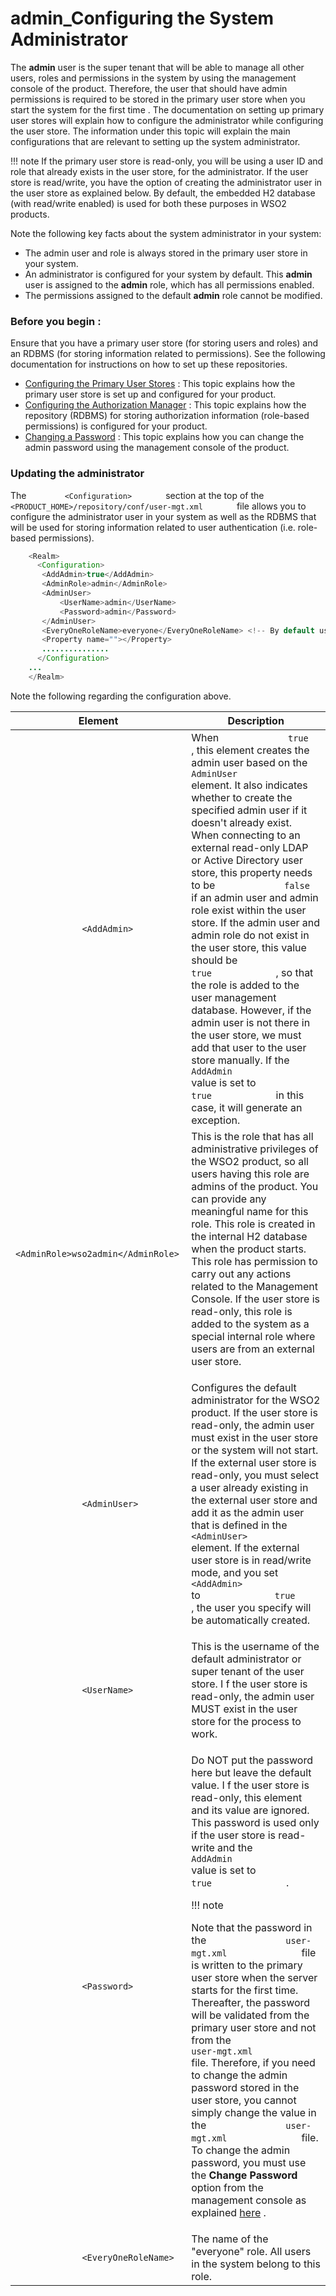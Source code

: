 # admin\_Configuring the System Administrator

The **admin** user is the super tenant that will be able to manage all other users, roles and permissions in the system by using the management console of the product. Therefore, the user that should have admin permissions is required to be stored in the primary user store when you start the system for the first time . The documentation on setting up primary user stores will explain how to configure the administrator while configuring the user store. The information under this topic will explain the main configurations that are relevant to setting up the system administrator.

!!! note
If the primary user store is read-only, you will be using a user ID and role that already exists in the user store, for the administrator. If the user store is read/write, you have the option of creating the administrator user in the user store as explained below. By default, the embedded H2 database (with read/write enabled) is used for both these purposes in WSO2 products.


Note the following key facts about the system administrator in your system:

-   The admin user and role is always stored in the primary user store in your system.
-   An administrator is configured for your system by default. This **admin** user is assigned to the **admin** role, which has all permissions enabled.
-   The permissions assigned to the default **admin** role cannot be modified.

### Before you begin **:**

Ensure that you have a primary user store (for storing users and roles) and an RDBMS (for storing information related to permissions). See the following documentation for instructions on how to set up these repositories.

-   [Configuring the Primary User Stores](https://docs.wso2.com/display/ADMIN44x/Configuring+the+Primary+User+Store) : This topic explains how the primary user store is set up and configured for your product.
-   [Configuring the Authorization Manager](https://docs.wso2.com/display/ADMIN44x/Configuring+the+Authorization+Manager) : This topic explains how the repository (RDBMS) for storing authorization information (role-based permissions) is configured for your product.
-   [Changing a Password](https://docs.wso2.com/display/ADMIN44x/Changing+a+Password) : This topic explains how you can change the admin password using the management console of the product.

### Updating the administrator

The `         <Configuration>        ` section at the top of the `         <PRODUCT_HOME>/repository/conf/user-mgt.xml        ` file allows you to configure the administrator user in your system as well as the RDBMS that will be used for storing information related to user authentication (i.e. role-based permissions).

``` java
    <Realm>
      <Configuration>
       <AddAdmin>true</AddAdmin>
       <AdminRole>admin</AdminRole>
       <AdminUser>
           <UserName>admin</UserName>
           <Password>admin</Password>
       </AdminUser>
       <EveryOneRoleName>everyone</EveryOneRoleName> <!-- By default users in this role see the registry root -->
       <Property name=""></Property>
       ...............
      </Configuration>
    ...
    </Realm> 
```

Note the following regarding the configuration above.

<table>
<thead>
<tr class="header">
<th>Element</th>
<th>Description</th>
</tr>
</thead>
<tbody>
<tr class="odd">
<td><code>             &lt;AddAdmin&gt;            </code></td>
<td>When <code>             true            </code> , this element creates the admin user based on the <code>             AdminUser            </code> element. It also indicates whether to create the specified admin user if it doesn't already exist. When connecting to an external read-only LDAP or Active Directory user store, this property needs to be <code>             false            </code> if an admin user and admin role exist within the user store. If the admin user and admin role do not exist in the user store, this value should be <code>             true            </code> , so that the role is added to the user management database. However, if the admin user is not there in the user store, we must add that user to the user store manually. If the <code>             AddAdmin            </code> value is set to <code>             true            </code> in this case, it will generate an exception.</td>
</tr>
<tr class="even">
<td><code>             &lt;AdminRole&gt;wso2admin&lt;/AdminRole&gt;            </code></td>
<td>This is the role that has all administrative privileges of the WSO2 product, so all users having this role are admins of the product. You can provide any meaningful name for this role. This role is created in the internal H2 database when the product starts. This role has permission to carry out any actions related to the Management Console. If the user store is read-only, this role is added to the system as a special internal role where users are from an external user store.</td>
</tr>
<tr class="odd">
<td><code>             &lt;AdminUser&gt;            </code></td>
<td><p>Configures the default administrator for the WSO2 product. If the user store is read-only, the admin user must exist in the user store or the system will not start. If the external user store is read-only, you must select a user already existing in the external user store and add it as the admin user that is defined in the <code>              &lt;AdminUser&gt;             </code> element. If the external user store is in read/write mode, and you set <code>              &lt;AddAdmin&gt;             </code> to <code>              true             </code> , the user you specify will be automatically created.</p></td>
</tr>
<tr class="even">
<td><code>             &lt;UserName&gt;            </code></td>
<td>This is the username of the default administrator or super tenant of the user store. I f the user store is read-only, the admin user MUST exist in the user store for the process to work.</td>
</tr>
<tr class="odd">
<td><code>             &lt;Password&gt;            </code></td>
<td><div class="content-wrapper">
<p>Do NOT put the password here but leave the default value. I f the user store is read-only, this element and its value are ignored. This password is used only if the user store is read-write and the <code>               AddAdmin              </code> value is set to <code>               true              </code> .<br />
</p>
!!! note
<p>Note that the password in the <code>               user-mgt.xml              </code> file is written to the primary user store when the server starts for the first time. Thereafter, the password will be validated from the primary user store and not from the <code>               user-mgt.xml              </code> file. Therefore, if you need to change the admin password stored in the user store, you cannot simply change the value in the <code>               user-mgt.xml              </code> file. To change the admin password, you must use the <strong>Change Password</strong> option from the management console as explained <a href="https://docs.wso2.com/display/ADMIN44x/Changing+a+Password">here</a> .</p>

</div></td>
</tr>
<tr class="even">
<td><code>             &lt;EveryOneRoleName&gt;            </code></td>
<td>The name of the &quot;everyone&quot; role. All users in the system belong to this role.</td>
</tr>
</tbody>
</table>


